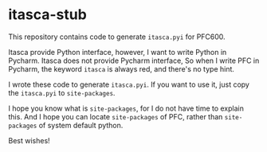 # itasca-stub

This repository contains code to generate `itasca.pyi` for PFC600.

Itasca provide Python interface,
however, I want to write Python in Pycharm.
Itasca does not provide Pycharm interface,
So when I write PFC in Pycharm,
the keyword `itasca` is always red,
and there's no type hint.

I wrote these code to generate `itasca.pyi`.
If you want to use it,
just copy the `itasca.pyi` to `site-packages`.

I hope you know what is `site-packages`,
for I do not have time to explain this.
And I hope you can locate `site-packages` of PFC,
rather than `site-packages` of system default python.

Best wishes!
